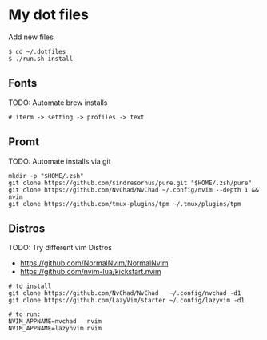 # My dot files

Add new files

```
$ cd ~/.dotfiles
$ ./run.sh install
```

## Fonts

TODO: Automate brew installs

```
# iterm -> setting -> profiles -> text
```

## Promt

TODO: Automate installs via git
```
mkdir -p "$HOME/.zsh"
git clone https://github.com/sindresorhus/pure.git "$HOME/.zsh/pure"
git clone https://github.com/NvChad/NvChad ~/.config/nvim --depth 1 && nvim
git clone https://github.com/tmux-plugins/tpm ~/.tmux/plugins/tpm
```

## Distros

TODO: Try different vim Distros
- https://github.com/NormalNvim/NormalNvim
- https://github.com/nvim-lua/kickstart.nvim

```
# to install
git clone https://github.com/NvChad/NvChad   ~/.config/nvchad -d1
git clone https://github.com/LazyVim/starter ~/.config/lazyvim -d1

# to run:
NVIM_APPNAME=nvchad   nvim
NVIM_APPNAME=lazynvim nvim
```
